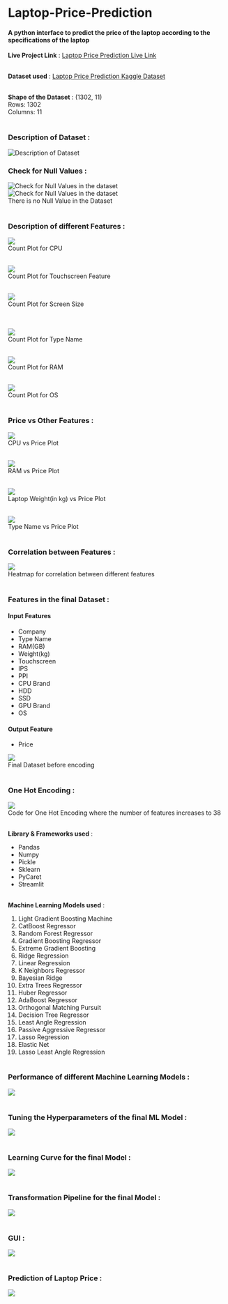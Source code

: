 # Laptop-Price-Prediction
#### A python interface to predict the price of the laptop according to the specifications of the laptop ####

**Live Project Link** : [Laptop Price Prediction Live Link](https://laptop-price-prediction-aseem.herokuapp.com/) <br/><br/>

**Dataset used** : [Laptop Price Prediction Kaggle Dataset](https://www.kaggle.com/ionaskel/laptop-prices) <br/><br/>

**Shape of the Dataset** : (1302, 11) <br/> Rows: 1302 <br/> Columns: 11 <br/> <br/>

### Description of Dataset : 
![Description of Dataset](/assets/images/dataset.png)

### Check for Null Values : 
![Check for Null Values in the dataset](/assets/images/null_values.png)
<br>
![Check for Null Values in the dataset](/assets/images/null_values_code.png)
<br>
There is no Null Value in the Dataset <br/><br/>


### Description of different Features : 

![](/assets/images/company.png)<br/>
Count Plot for CPU <br/><br/>

![](/assets/images/touchscreen.png)<br/>
Count Plot for Touchscreen Feature <br/><br/>

![](/assets/images/inch.png)<br/>
Count Plot for Screen Size <br/><br/><br/>

![](/assets/images/Typename.png)<br/>
Count Plot for Type Name <br/><br/>

![](/assets/images/RAM.png)<br/>
Count Plot for RAM <br/><br/>

![](/assets/images/OS.png)<br/>
Count Plot for OS <br/><br/>


### Price vs Other Features : 

![](/assets/images/CPUvsprice.png)<br/>
CPU vs Price Plot <br/><br/>

![](/assets/images/RAMvsprice.png)<br/>
RAM vs Price Plot <br/><br/>

![](/assets/images/WeightVSprice.png)<br/>
Laptop Weight(in kg) vs Price Plot <br/><br/>

![](/assets/images/typeVSprice.png)<br/>
Type Name vs Price Plot <br/><br/>



### Correlation between Features : 

![](/assets/images/correlation.png)<br/>
Heatmap for correlation between different features <br/><br/>


### Features in the final Dataset : <br/>
#### Input Features 
- Company	
- Type Name	
- RAM(GB)	
- Weight(kg)	
- Touchscreen	
- IPS	
- PPI	
- CPU Brand	
- HDD	
- SSD	
- GPU Brand	
- OS

#### Output Feature
- Price

![](/assets/images/Final_dataset.png)<br/>
Final Dataset before encoding <br/><br/>


### One Hot Encoding : 

![](/assets/images/encoding.png)<br/>
Code for One Hot Encoding where the number of features increases to 38<br/><br/>


**Library & Frameworks used** : 
- Pandas 
- Numpy
- Pickle
- Sklearn
- PyCaret
- Streamlit <br/><br/>

**Machine Learning Models used** : 
1. Light Gradient Boosting Machine
2. CatBoost Regressor
3. Random Forest Regressor
4. Gradient Boosting Regressor
5. Extreme Gradient Boosting
6. Ridge Regression
7. Linear Regression
8. K Neighbors Regressor	
9. Bayesian Ridge
10. Extra Trees Regressor
11. Huber Regressor
12. AdaBoost Regressor
13. Orthogonal Matching Pursuit
14. Decision Tree Regressor
15. Least Angle Regression
16. Passive Aggressive Regressor
17. Lasso Regression
18. Elastic Net	
19. Lasso Least Angle Regression
<br/><br/>


### Performance of different Machine Learning Models : 

![](/assets/images/mlmodels.png)
<br/><br/>


### Tuning the Hyperparameters of the final ML Model : 

![](/assets/images/tunedmodel.png)
<br/><br/>

### Learning Curve for the final Model : 

![](/assets/images/learningcurve.png)
<br/><br/>

### Transformation Pipeline for the final Model : 

![](/assets/images/transformationPipeline.png)
<br/><br/>


### GUI : 

![](/assets/images/gui.png)
<br/><br/>

### Prediction of Laptop Price : 

![](/assets/images/output.png)
<br/><br/>




